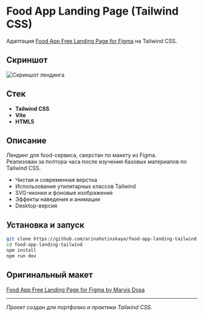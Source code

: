 # Food App Landing Page (Tailwind CSS)

Адаптация [Food App Free Landing Page for Figma](https://freebieflux.com/download-food-app-free-landing-page-for-figma-freebie-by-marvis-dosa.html) на Tailwind CSS.

## Скриншот

![Скриншот лендинга](./screenshot.png)

## Стек

- **Tailwind CSS**
- **Vite**
- **HTML5**

## Описание

Лендинг для food-сервиса, сверстан по макету из Figma.  
Реализован за полтора часа после изучения базовых материалов по Tailwind CSS.

- Чистая и современная верстка
- Использование утилитарных классов Tailwind
- SVG-иконки и фоновые изображения
- Эффекты наведения и анимации
- Desktop-версия

## Установка и запуск

```bash
git clone https://github.com/arinahotinskaya/food-app-landing-tailwind.git
cd food-app-landing-tailwind
npm install
npm run dev
```

## Оригинальный макет

[Food App Free Landing Page for Figma by Marvis Dosa](https://freebieflux.com/download-food-app-free-landing-page-for-figma-freebie-by-marvis-dosa.html)

---

_Проект создан для портфолио и практики Tailwind CSS._
